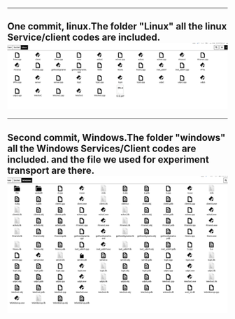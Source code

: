 --------------------------
One commit, linux.The folder "Linux" all the linux Service/client codes are included.![s1](1.png)<Br/>
-------------




-----------------------------
Second commit, Windows.The folder "windows" all the Windows Services/Client codes are included. and the file we used for experiment transport are there.![s2](2.png)
-----------------------------
